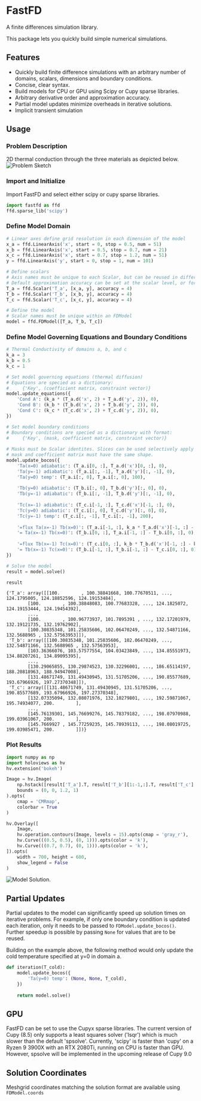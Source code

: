 # FastFD
A finite differences simulation library.

This package lets you quickly build simple numerical simulations.

## Features
 * Quickly build finite difference simulations with an arbitrary number of domains, scalars, dimensions and boundary conditions.
 * Concise, clear syntax.
 * Build models for CPU or GPU using Scipy or Cupy sparse libraries.
 * Arbitrary derivative order and approximation accuracy.
 * Partial model updates minimize overheads in iterative solutions.
 * Implicit transient simulation 

## Usage
### Problem Description
2D thermal conduction through the three materials as depicted below.
![Problem Sketch](./docs/readme/problem_sketch.svg "Problem Sketch")

### Import and Initialize
Import FastFD and select either scipy or cupy sparse libraries.
```python
import fastfd as ffd
ffd.sparse_lib('scipy')
```

### Define Model Domain
```python
# Linear axes define grid resolution in each dimension of the model
x_a = ffd.LinearAxis('x', start = 0, stop = 0.5, num = 51)
x_b = ffd.LinearAxis('x', start = 0.5, stop = 0.7, num = 21)
x_c = ffd.LinearAxis('x', start = 0.7, stop = 1.2, num = 51)
y = ffd.LinearAxis('y', start = 0, stop = 1, num = 101)

# Define scalars
# Axis names must be unique to each Scalar, but can be reused in different scalars.
# Default approximation accuracy can be set at the scalar level, or for individual derivitive calls
T_a = ffd.Scalar('T_a', [x_a, y], accuracy = 4)
T_b = ffd.Scalar('T_b', [x_b, y], accuracy = 4)
T_c = ffd.Scalar('T_c', [x_c, y], accuracy = 4)

# Define the model
# Scalar names must be unique within an FDModel
model = ffd.FDModel([T_a, T_b, T_c])
```

### Define Model Governing Equations and Boundary Conditions
```python
# Thermal Conductivity of domains a, b, and c
k_a = 3
k_b = 0.5
k_c = 1

# Set model governing equations (thermal diffusion)
# Equations are specied as a dictionary:
#     {'Key', (coefficient matrix, constraint vector)}
model.update_equations({
    'Cond A': (k_a * (T_a.d('x', 2) + T_a.d('y', 2)), 0),
    'Cond B': (k_b * (T_b.d('x', 2) + T_b.d('y', 2)), 0),
    'Cond C': (k_c * (T_c.d('x', 2) + T_c.d('y', 2)), 0),
})

# Set model boundary conditions
# Boundary conditions are specied as a dictionary with format:
#     {'Key', (mask, coefficient matrix, constraint vector)}
    
# Masks must be Scalar identites. Slices can be used selectively apply boundary conditions. Each
# mask and coefficient matrix must have the same shape.
model.update_bocos({
    'Ta(x=0) adiabatic': (T_a.i[0, :], T_a.d('x')[0, :], 0),
    'Ta(y=-1) adiabatic': (T_a.i[:, -1], T_a.d('y')[:, -1], 0),
    'Ta(y=0) temp': (T_a.i[:, 0], T_a.i[:, 0], 100),
    
    'Tb(y=0) adiabatic': (T_b.i[:, 0], T_b.d('y')[:, 0], 0),
    'Tb(y=-1) adiabatic': (T_b.i[:, -1], T_b.d('y')[:, -1], 0),
    
    'Tc(x=-1) adiabatic': (T_c.i[-1, :], T_c.d('x')[-1, :], 0),
    'Tc(y=0) adiabatic': (T_c.i[:, 0], T_c.d('y')[:, 0], 0),
    'Tc(y=-1) temp': (T_c.i[:, -1], T_c.i[:, -1], 200),
    
    '=flux Ta(x=-1) Tb(x=0)': (T_a.i[-1, :], k_a * T_a.d('x')[-1, :] - k_b * T_b.d('x')[0, :], 0),
    '= Ta(x=-1) Tb(x=0)': (T_b.i[0, :], T_a.i[-1, :] - T_b.i[0, :], 0),
    
    '=flux Tb(x=-1) Tc(x=0)': (T_c.i[0, :], k_b * T_b.d('x')[-1, :] - k_c * T_c.d('x')[0, :], 0),
    '= Tb(x=-1) Tc(x=0)': (T_b.i[-1, :], T_b.i[-1, :] - T_c.i[0, :], 0),
})

# Solve the model
result = model.solve()

result
```

```
{'T_a': array([[100.        , 100.38841668, 100.77670511, ..., 124.1795005, 124.18852596, 124.19153484],
        [100.        , 100.38848083, 100.77683328, ..., 124.1825072, 124.19153444, 124.19454392],
        ...,
        [100.        , 100.96773937, 101.7895391 , ..., 132.17201979, 132.19121735, 132.19762902],
        [100.30835348, 101.25835606, 102.06470249, ..., 132.54871166, 132.5688965 , 132.57563953]]),
 'T_b': array([[100.30835348, 101.25835606, 102.06470249, ..., 132.54871166, 132.5688965 , 132.57563953],
        [103.36366076, 103.57577554, 104.03423849, ..., 134.85551973, 134.88207261, 134.89095395],
        ...,
        [130.29065855, 130.29874523, 130.32296001, ..., 186.65114197, 188.20818963, 188.94947008],
        [131.48671749, 131.49430945, 131.51705206, ..., 190.85577689, 193.67966926, 197.27370348]]),
 'T_c': array([[131.48671749, 131.49430945, 131.51705206, ..., 190.85577689, 193.67966926, 197.27370348],
        [132.07335094, 132.08071976, 132.10279801, ..., 192.59871067, 195.74934077, 200.        ],
        ...,
        [145.76139301, 145.76699276, 145.78379182, ..., 198.07970988, 199.03961067, 200.        ],
        [145.7669927 , 145.77259235, 145.78939113, ..., 198.08019725, 199.03985471, 200.        ]])}
```

### Plot Results
```python
import numpy as np
import holoviews as hv
hv.extension('bokeh')

Image = hv.Image(
    np.hstack([result['T_a'].T, result['T_b'][1:-1,:].T, result['T_c'].T])[::-1,:],
    bounds = (0, 0, 1.2, 1)
).opts(
    cmap = 'CMRmap',
    colorbar = True
)

hv.Overlay([
    Image,
    hv.operation.contours(Image, levels = 15).opts(cmap = 'gray_r'),
    hv.Curve(((0.5, 0.5), (0, 1))).opts(color = 'k'),
    hv.Curve(((0.7, 0.7), (0, 1))).opts(color = 'k'),
]).opts(
    width = 700, height = 600,
    show_legend = False
)
```
![Model Solution](./docs/readme/model_solution.png "Example Problem Solution").

## Partial Updates
Partial updates to the model can significantly speed up solution times on iterative problems. For example, if only one boundary
condition is updated each iteration, only it needs to be passed to `FDModel.update_bocos()`. Further speedup is possible by passing
`None` for values that are to be reused.

Building on the example above, the following method would only update the cold temperature specified at y=0 in domain a.

```python
def iteration(T_cold):
    model.update_bocos({
        'Ta(y=0) temp': (None, None, T_cold),
    })
    
    return model.solve()
```

## GPU
FastFD can be set to use the Cupyx sparse libraries. The current version of Cupy (8.5) only supports a least squares
solver ('lsqr') which is much slower than the default 'spsolve'. Currently, 'scipy' is faster than 'cupy' on a Ryzen 9 3900X
with an RTX 2080Ti, running on CPU is faster than GPU. However, spsolve will be implemented in the upcoming release of Cupy 9.0

## Solution Coordinates
Meshgrid coordinates matching the solution format are available using `FDModel.coords`
